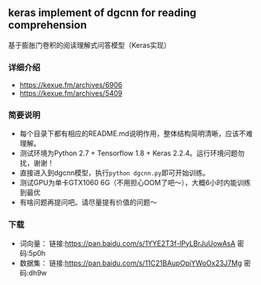## keras implement of dgcnn for reading comprehension
基于膨胀门卷积的阅读理解式问答模型（Keras实现）

### 详细介绍
- https://kexue.fm/archives/6906
- https://kexue.fm/archives/5409

### 简要说明

- 每个目录下都有相应的README.md说明作用，整体结构简明清晰，应该不难理解。
- 测试环境为Python 2.7 + Tensorflow 1.8 + Keras 2.2.4。运行环境问题勿扰，谢谢！
- 直接进入到dgcnn模型，执行`python dgcnn.py`即可开始训练。
- 测试GPU为单卡GTX1060 6G（不用担心OOM了吧～），大概6小时内能训练到最优
- 有啥问题再提问吧。请尽量提有价值的问题～

### 下载
- 词向量： 链接:https://pan.baidu.com/s/1YYE2T3f-lPyLBrJuUowAsA  密码:5p0h
- 数据集： 链接:https://pan.baidu.com/s/11C21BAupOpiYWoOx23J7Mg  密码:dh9w
